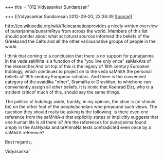 +++
title = "012 Vidyasankar Sundaresan"

+++
[[Vidyasankar Sundaresan	2012-09-20, 22:36:49 [Source](https://groups.google.com/g/bvparishat/c/6YER_tNz5kI)]]



<http://en.wikipedia.org/wiki/Reincarnation>provides a nicely written overview of punarjanma/punarmRtyu from across the world. Members of this list should ponder about what scriptural sources informed the beliefs of the Greeksand the Celts and all the other variousnative groups of people in the world.



I think that coming to a conclusion that there is no support for punarjanma in the veda saMhita is a function of the "you live only once" saMskAra of the researcher.And on top of this is the legacy of 18th century European Indology, which continues to project on to the veda saMhitA the personal beliefs of 18th century European scholars. And there is the convenient category of the avaidika "other", SramaNa or Dravidian, to whichone can conveniently assign all other beliefs. It is ironic that Koenrad Elst, who is a strident criticof much of this, should say the same things.



The politics of Indology aside, frankly, in my opinion, the shoe is (or should be) on the other foot of the people/scholars who propound such views. The question they should really be asking is the following. Is there even one reference from the saMhitA-s that explicitly states or implicitly suggests that one human life is all there is? Are the references for punarjanma found amply in the AraNyaka and brAhmaNa texts contradicted even once by a saMhitA reference?



Best regards,

Vidyasankar  


